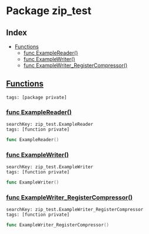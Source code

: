 # Package zip_test

## Index

* [Functions](#func)
    * [func ExampleReader()](#ExampleReader)
    * [func ExampleWriter()](#ExampleWriter)
    * [func ExampleWriter_RegisterCompressor()](#ExampleWriter_RegisterCompressor)


## <a id="func" href="#func">Functions</a>

```
tags: [package private]
```

### <a id="ExampleReader" href="#ExampleReader">func ExampleReader()</a>

```
searchKey: zip_test.ExampleReader
tags: [function private]
```

```Go
func ExampleReader()
```

### <a id="ExampleWriter" href="#ExampleWriter">func ExampleWriter()</a>

```
searchKey: zip_test.ExampleWriter
tags: [function private]
```

```Go
func ExampleWriter()
```

### <a id="ExampleWriter_RegisterCompressor" href="#ExampleWriter_RegisterCompressor">func ExampleWriter_RegisterCompressor()</a>

```
searchKey: zip_test.ExampleWriter_RegisterCompressor
tags: [function private]
```

```Go
func ExampleWriter_RegisterCompressor()
```

